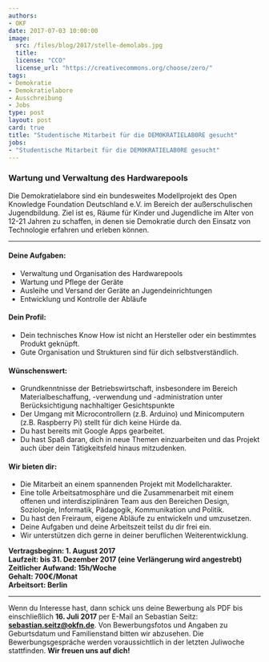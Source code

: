 ```yaml
---
authors:
- OKF
date: 2017-07-03 10:00:00
image:
  src: /files/blog/2017/stelle-demolabs.jpg
  title:
  license: "CCO"
  license_url: "https://creativecommons.org/choose/zero/"
tags:
- Demokratie
- Demokratielabore
- Ausschreibung
- Jobs
type: post
layout: post
card: true
title: "Studentische Mitarbeit für die DEM0KRATIELAB0RE gesucht"
jobs: 
- "Studentische Mitarbeit für die DEM0KRATIELAB0RE gesucht"
---
```


### Wartung und Verwaltung des Hardwarepools

Die Demokratielabore sind ein bundesweites Modellprojekt des Open Knowledge Foundation Deutschland e.V. im Bereich der außerschulischen Jugendbildung. Ziel ist es, Räume für Kinder und Jugendliche im Alter von 12-21 Jahren zu schaffen, in denen sie Demokratie durch den Einsatz von Technologie erfahren und erleben können.

<hr>

#### Deine Aufgaben:

- Verwaltung und Organisation des Hardwarepools
- Wartung und Pflege der Geräte
- Ausleihe und Versand der Geräte an Jugendeinrichtungen
- Entwicklung und Kontrolle der Abläufe

#### Dein Profil:

- Dein technisches Know How ist nicht an Hersteller oder ein bestimmtes Produkt geknüpft.
- Gute Organisation und Strukturen sind für dich selbstverständlich.

#### Wünschenswert:

- Grundkenntnisse der Betriebswirtschaft, insbesondere im Bereich  Materialbeschaffung, -verwendung und -administration unter Berücksichtigung nachhaltiger Gesichtspunkte
- Der Umgang mit Microcontrollern (z.B. Arduino) und Minicomputern (z.B. Raspberry Pi) stellt für dich keine Hürde da.
- Du hast bereits mit Google Apps gearbeitet.
- Du hast Spaß daran, dich in neue Themen einzuarbeiten und das Projekt auch über dein Tätigkeitsfeld hinaus mitzudenken.

#### Wir bieten dir:
- Die Mitarbeit an einem spannenden Projekt mit Modellcharakter. 
- Eine tolle Arbeitsatmosphäre und die Zusammenarbeit mit einem offenen und interdisziplinären Team aus den Bereichen Design, Soziologie, Informatik, Pädagogik, Kommunikation und Politik. 
- Du hast den Freiraum, eigene Abläufe zu entwickeln und umzusetzen. 
- Deine Aufgaben und deine Arbeitszeit teilst du dir frei ein. 
- Wir unterstützen dich gerne in deiner beruflichen Weiterentwicklung.

 **Vertragsbeginn: 1. August 2017 <br/>
Laufzeit: bis 31. Dezember 2017 (eine Verlängerung wird angestrebt) <br/>
Zeitlicher Aufwand: 15h/Woche <br/>
Gehalt: 700€/Monat <br/>
Arbeitsort: Berlin**

<hr>

Wenn du Interesse hast, dann schick uns deine Bewerbung als PDF bis einschließlich **16. Juli 2017** per E-Mail an Sebastian Seitz: **sebastian.seitz@okfn.de**. Von Bewerbungsfotos und Angaben zu Geburtsdatum und Familienstand bitten wir abzusehen.
Die Bewerbungsgespräche werden voraussichtlich in der letzten Juliwoche stattfinden.
**Wir freuen uns auf dich!**
